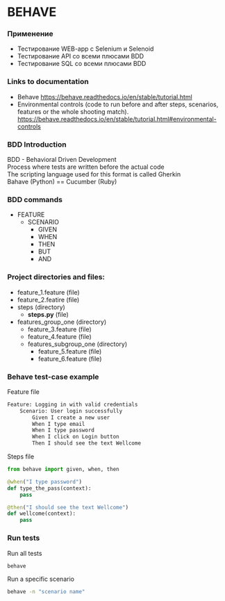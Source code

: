 # BEHAVE

### Применение
- Тестирование WEB-app с Selenium и Selenoid
- Тестирование API со всеми плюсами BDD
- Тестирование SQL со всеми плюсами BDD

### Links to documentation

- Behave https://behave.readthedocs.io/en/stable/tutorial.html
- Environmental controls (code to run before and after steps, scenarios, features or the whole shooting match). https://behave.readthedocs.io/en/stable/tutorial.html#environmental-controls

### BDD Introduction

BDD - Behavioral Driven Development <br>
Process where tests are written before the actual code <br>
The scripting language used for this format is called Gherkin <br>
Bahave (Python) == Cucumber (Ruby)

### BDD commands
- FEATURE
  - SCENARIO
    - GIVEN
    - WHEN
    - THEN
    - BUT
    - AND

### Project directories and files:
- feature_1.feature (file)
- feature_2.featire (file)
- steps (directory)
  - **steps.py** (file)
- features_group_one (directory)
  - feature_3.feature (file)
  - feature_4.feature (file)
  - features_subgroup_one (directory)
    - feature_5.feature (file)
    - feature_6.feature (file)

### Behave test-case example

Feature file
```html
Feature: Logging in with valid credentials
    Scenario: User login successfully
        Given I create a new user
        When I type email
        When I type password
        When I click on Login button
        Then I should see the text Wellcome
```

Steps file
```python
from behave import given, when, then

@when("I type password")
def type_the_pass(context):
    pass

@then("I should see the text Wellcome")
def wellcome(context):
    pass
```

### Run tests

Run all tests
```bash
behave
```

Run a specific scenario
```bash
behave -n "scenario name"
```
